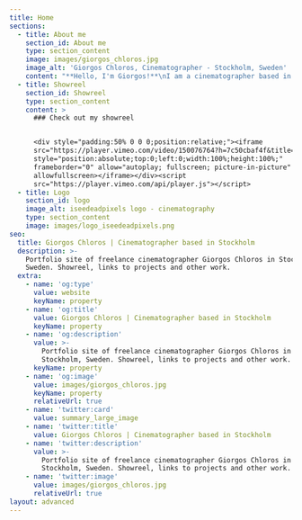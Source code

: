 ```yaml
---
title: Home
sections:
  - title: About me
    section_id: About me
    type: section_content
    image: images/giorgos_chloros.jpg
    image_alt: 'Giorgos Chloros, Cinematographer - Stockholm, Sweden'
    content: "**Hello, I'm Giorgos!**\nI am a cinematographer based in Stockholm. I'm originally from Greece and I\_have an educational background in Fine\nArts,\_with BFA and MFA studies in Greece, Italy and Sweden.\n\n**I live in a red house in the Swedish countryside** with my partner and our two sons. When I am not behind a camera or computer screen, chances are I’m somewhere in the forest picking mushrooms, chopping firewood or grilling sausages :)\n\nAs a cinematographer **I have an eye for naturally motivated lighting and inspired movement**.\_Having worked in documentaries, narrative, commercials, fashion, music and art projects, I am able to adapt and I am committed to exceeding the director’s vision with my photography.\n\nSince 2016 all my energy and creativity goes to [dietdoctor.com](http://dietdoctor.com) where **I work full time as a cinematographer and editor**, focusing mainly on **making great **[**cooking videos**](https://www.youtube.com/watch?v=8rP6zpdFxmI\\&list=PLPTndB1S1lEA8EJc3NWLCHnQF\\_4XiXsKV). You can check some of my earlier work [on Vimeo](https://vimeo.com/chloros).\n"
  - title: Showreel
    section_id: Showreel
    type: section_content
    content: >
      ### Check out my showreel


      <div style="padding:50% 0 0 0;position:relative;"><iframe
      src="https://player.vimeo.com/video/150076764?h=7c50cbaf4f&title=0&byline=0&portrait=0"
      style="position:absolute;top:0;left:0;width:100%;height:100%;"
      frameborder="0" allow="autoplay; fullscreen; picture-in-picture"
      allowfullscreen></iframe></div><script
      src="https://player.vimeo.com/api/player.js"></script>
  - title: Logo
    section_id: logo
    image_alt: iseedeadpixels logo - cinematography
    type: section_content
    image: images/logo_iseedeadpixels.png
seo:
  title: Giorgos Chloros | Cinematographer based in Stockholm
  description: >-
    Portfolio site of freelance cinematographer Giorgos Chloros in Stockholm,
    Sweden. Showreel, links to projects and other work.
  extra:
    - name: 'og:type'
      value: website
      keyName: property
    - name: 'og:title'
      value: Giorgos Chloros | Cinematographer based in Stockholm
      keyName: property
    - name: 'og:description'
      value: >-
        Portfolio site of freelance cinematographer Giorgos Chloros in
        Stockholm, Sweden. Showreel, links to projects and other work.
      keyName: property
    - name: 'og:image'
      value: images/giorgos_chloros.jpg
      keyName: property
      relativeUrl: true
    - name: 'twitter:card'
      value: summary_large_image
    - name: 'twitter:title'
      value: Giorgos Chloros | Cinematographer based in Stockholm
    - name: 'twitter:description'
      value: >-
        Portfolio site of freelance cinematographer Giorgos Chloros in
        Stockholm, Sweden. Showreel, links to projects and other work.
    - name: 'twitter:image'
      value: images/giorgos_chloros.jpg
      relativeUrl: true
layout: advanced
---
```

